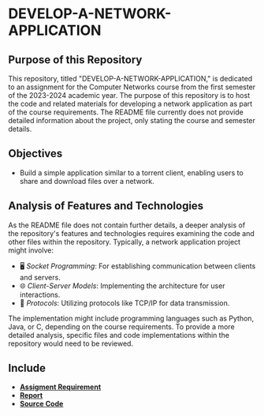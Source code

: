 # DEVELOP-A-NETWORK-APPLICATION

## Purpose of this Repository
This repository, titled "DEVELOP-A-NETWORK-APPLICATION," is dedicated to an assignment for the Computer Networks course from the first semester of the 2023-2024 academic year. The purpose of this repository is to host the code and related materials for developing a network application as part of the course requirements. The README file currently does not provide detailed information about the project, only stating the course and semester details.

## Objectives
- Build a simple application similar to a torrent client, enabling users to share and download files over a network.

## Analysis of Features and Technologies
As the README file does not contain further details, a deeper analysis of the repository's features and technologies requires examining the code and other files within the repository. Typically, a network application project might involve:
- 🖥️ *Socket Programming*: For establishing communication between clients and servers.
- 🌐 *Client-Server Models*: Implementing the architecture for user interactions.
- 📡 *Protocols*: Utilizing protocols like TCP/IP for data transmission.

The implementation might include programming languages such as Python, Java, or C, depending on the course requirements. To provide a more detailed analysis, specific files and code implementations within the repository would need to be reviewed.
## Include 
- **[Assigment Requirement](https://github.com/LongVoBi37/DEVELOP-A-NETWORK-APPLICATION/blob/a10b397a3997b3716f10483b0a68a34bca78b7c3/Assignment%20requirement%20%26%20report/Assignment%201-Network%20Application%20P2P%20File%20Sharing.pdf)**
- **[Report](https://github.com/LongVoBi37/DEVELOP-A-NETWORK-APPLICATION/blob/a10b397a3997b3716f10483b0a68a34bca78b7c3/Assignment%20requirement%20%26%20report/ASS1_Report.pdf)**
- **[Source Code](https://github.com/LongVoBi37/DEVELOP-A-NETWORK-APPLICATION/blob/a10b397a3997b3716f10483b0a68a34bca78b7c3/build/ASS1_source%20code.zip)**
